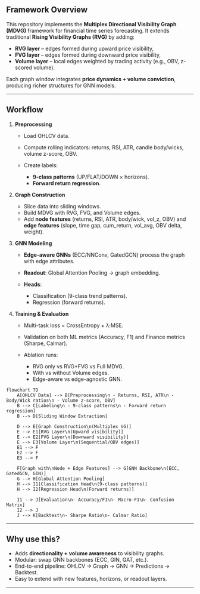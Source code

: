 ## Framework Overview

This repository implements the **Multiplex Directional Visibility Graph (MDVG)** framework for financial time series forecasting.
It extends traditional **Rising Visibility Graphs (RVG)** by adding:

- **RVG layer** – edges formed during upward price visibility,
- **FVG layer** – edges formed during downward price visibility,
- **Volume layer** – local edges weighted by trading activity (e.g., OBV, z-scored volume).

Each graph window integrates **price dynamics + volume conviction**, producing richer structures for GNN models.

---

## Workflow

1. **Preprocessing**

   - Load OHLCV data.
   - Compute rolling indicators: returns, RSI, ATR, candle body/wicks, volume z-score, OBV.
   - Create labels:

     - **9-class patterns** (UP/FLAT/DOWN × horizons).
     - **Forward return regression**.

2. **Graph Construction**

   - Slice data into sliding windows.
   - Build MDVG with RVG, FVG, and Volume edges.
   - Add **node features** (returns, RSI, ATR, body/wick, vol_z, OBV) and **edge features** (slope, time gap, cum_return, vol_avg, OBV delta, weight).

3. **GNN Modeling**

   - **Edge-aware GNNs** (ECC/NNConv, GatedGCN) process the graph with edge attributes.
   - **Readout**: Global Attention Pooling → graph embedding.
   - **Heads**:

     - Classification (9-class trend patterns).
     - Regression (forward returns).

4. **Training & Evaluation**

   - Multi-task loss = CrossEntropy + λ·MSE.
   - Validation on both ML metrics (Accuracy, F1) and Finance metrics (Sharpe, Calmar).
   - Ablation runs:

     - RVG only vs RVG+FVG vs Full MDVG.
     - With vs without Volume edges.
     - Edge-aware vs edge-agnostic GNN.

```mermaid
flowchart TD
    A[OHLCV Data] --> B[Preprocessing\n - Returns, RSI, ATR\n - Body/Wick ratios\n - Volume z-score, OBV]
    B --> C[Labeling\n - 9-class patterns\n - Forward return regression]
    B --> D[Sliding Window Extraction]

    D --> E[Graph Construction\n(Multiplex VG)]
    E --> E1[RVG Layer\n(Upward visibility)]
    E --> E2[FVG Layer\n(Downward visibility)]
    E --> E3[Volume Layer\n(Sequential/OBV edges)]
    E1 --> F
    E2 --> F
    E3 --> F

    F[Graph with\nNode + Edge Features] --> G[GNN Backbone\n(ECC, GatedGCN, GIN)]
    G --> H[Global Attention Pooling]
    H --> I1[Classification Head\n(9-class patterns)]
    H --> I2[Regression Head\n(Forward returns)]

    I1 --> J[Evaluation\n- Accuracy/F1\n- Macro-F1\n- Confusion Matrix]
    I2 --> J
    J --> K[Backtest\n- Sharpe Ratio\n- Calmar Ratio]
```

---

## Why use this?

- Adds **directionality + volume awareness** to visibility graphs.
- Modular: swap GNN backbones (ECC, GIN, GAT, etc.).
- End-to-end pipeline: OHLCV → Graph → GNN → Predictions → Backtest.
- Easy to extend with new features, horizons, or readout layers.

---
